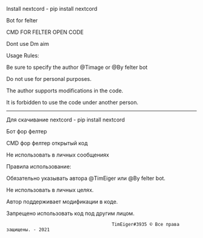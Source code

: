 Install nextcord - pip install nextcord

Bot for felter

CMD FOR FELTER OPEN CODE

Dont use Dm aim

Usage Rules:

Be sure to specify the author @Timage or @By felter bot

Do not use for personal purposes.

The author supports modifications in the code.

It is forbidden to use the code under another person.

--------------------------------------------

Для скачивание nextcord - pip install nextcord

Бот фор фелтер

CMD фор фелтер открытый код

Не использовать в личных сообщениях

Правила использование:

Обязательно указывать автора @TimEiger или @By felter bot.

Не использовать в личных целях.

Автор поддерживает модификации в коде.

Запрещено использовать код под другим лицом.

                                           TimEiger#3935 © Все правa защищены. - 2021
